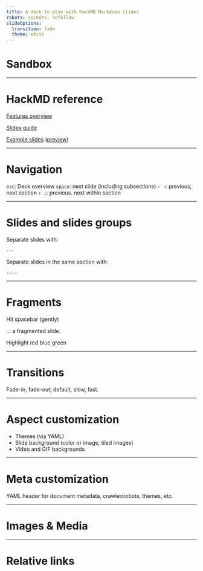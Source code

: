 ```yaml
---
title: A deck to play with HackMD Markdown slides
robots: noindex, nofollow
slideOptions:
  transition: fade
  theme: white
---
```


# Sandbox

---

# HackMD reference

[Features overview](https://hackmd.io/features)

[Slides guide](https://hackmd.io/s/how-to-create-slide-deck)

[Example slides](https://hackmd.io/slide-example?both) ([preview](https://hackmd.io/p/slide-example))

---

# Navigation

`esc`: Deck overview
`space`: next slide (including subsections)
`← →`: previous, next section
`↑ ↓`: previous. next within section

---

# Slides and slides groups

Separate slides with:

```
---
```

Separate slides in the same section with:

```
----
```

---

# Fragments

Hit spacebar (gently)

<span>... a<!-- .element: class="fragment" data-fragment-index="1" --></span> <span>fragmented<!-- .element: class="fragment" data-fragment-index="2" --></span> <span>slide.<!-- .element: class="fragment" data-fragment-index="3" --></span>

Highlight <span><!-- .element: class="fragment highlight-red" -->red</span> <span><!-- .element: class="fragment highlight-blue" -->blue</span> <span><!-- .element: class="fragment highlight-green"-->green</span>

---

# Transitions

<!-- .slide: data-transition="fade-in convex-out" -->

Fade-in, fade-out; default, slow, fast.

---

# Aspect customization

* Themes (via YAML)
* Slide background (color or image, tiled images)
* Video and GIF backgrounds

---

# Meta customization

YAML header for document metadata, crawler/robots, themes, etc.

---

# Images & Media

---

# Relative links
